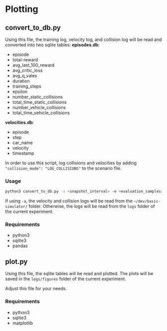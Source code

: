 # Plotting

## convert_to_db.py
Using this file, the training log, velocity log, and collision log will be read and converted into two sqlite tables:
**episodes.db**:
 - episode
 - total-reward
 - avg_last_100_reward
 - avg_critic_loss
 - avg_q_vales
 - duration
 - training_steps
 - epsilon
 - number_static_collisions
 - total_time_static_collisions
 - number_vehicle_collisions
 - total_time_vehicle_collisions

**velocities.db**:
 - episode
 - step
 - car_name
 - velocity
 - timestamp

In order to use this script, log collisions and velocities by adding `"collision_mode": "LOG_COLLISIONS"` to the scenario file.

### Usage
```bash
python3 convert_to_db.py -s <snapshot_interval> -e <evaluation_samples> [-a]
```
If using `-a`, the velocity and collision logs will be read from the `~/dev/basic-simulator/` folder. Otherwise, the logs will be read from the `logs` folder of the current experiment.

### Requirements
 - python3
 - sqlite3
 - pandas

## plot.py
Using this file, the sqlite tables will be read and plotted. The plots will be saved in the `logs/figures` folder of the current experiment.

Adjust this file for your needs.

### Requirements
 - python3
 - sqlite3
 - matplotlib
